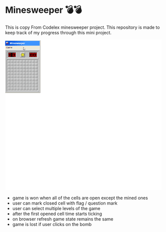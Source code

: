 # Minesweeper 💣💣

This is copy From Codelex minesweeper project. This repository is made to keep track of my progress through this mini project. 

![Minesweeper](./assets/minesweeper.gif)



- game is won when all of the cells are open except the mined ones
- user can mark closed cell with flag / question mark
- user can select multiple levels of the game
- after the first opened cell time starts ticking
- on browser refresh game state remains the same
- game is lost if user clicks on the bomb
